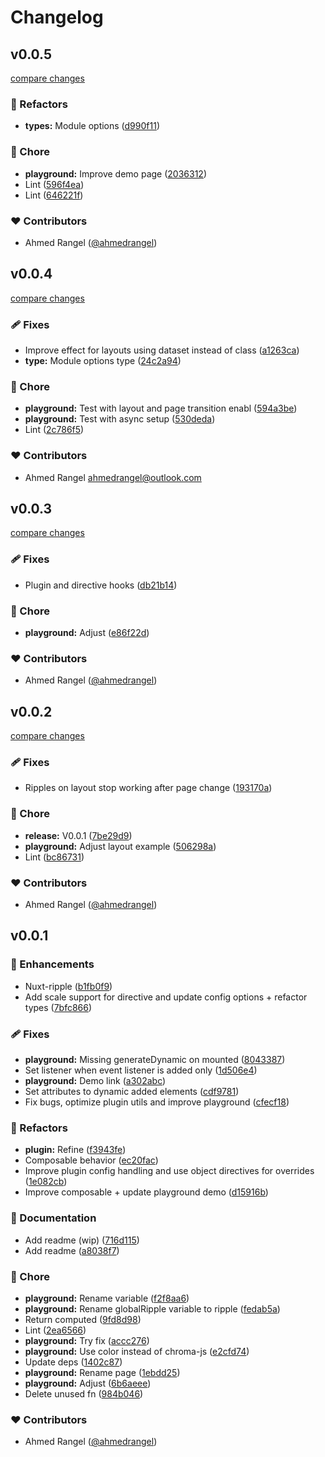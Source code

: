 # Changelog


## v0.0.5

[compare changes](https://github.com/ahmedrangel/nuxt-ripple/compare/v0.0.4...v0.0.5)

### 💅 Refactors

- **types:** Module options ([d990f11](https://github.com/ahmedrangel/nuxt-ripple/commit/d990f11))

### 🏡 Chore

- **playground:** Improve demo page ([2036312](https://github.com/ahmedrangel/nuxt-ripple/commit/2036312))
- Lint ([596f4ea](https://github.com/ahmedrangel/nuxt-ripple/commit/596f4ea))
- Lint ([646221f](https://github.com/ahmedrangel/nuxt-ripple/commit/646221f))

### ❤️ Contributors

- Ahmed Rangel ([@ahmedrangel](http://github.com/ahmedrangel))

## v0.0.4

[compare changes](https://github.com/ahmedrangel/nuxt-ripple/compare/v0.0.3...v0.0.4)

### 🩹 Fixes

- Improve effect for layouts using dataset instead of class ([a1263ca](https://github.com/ahmedrangel/nuxt-ripple/commit/a1263ca))
- **type:** Module options type ([24c2a94](https://github.com/ahmedrangel/nuxt-ripple/commit/24c2a94))

### 🏡 Chore

- **playground:** Test with layout and page transition enabl ([594a3be](https://github.com/ahmedrangel/nuxt-ripple/commit/594a3be))
- **playground:** Test with async setup ([530deda](https://github.com/ahmedrangel/nuxt-ripple/commit/530deda))
- Lint ([2c786f5](https://github.com/ahmedrangel/nuxt-ripple/commit/2c786f5))

### ❤️ Contributors

- Ahmed Rangel <ahmedrangel@outlook.com>

## v0.0.3

[compare changes](https://github.com/ahmedrangel/nuxt-ripple/compare/v0.0.2...v0.0.3)

### 🩹 Fixes

- Plugin and directive hooks ([db21b14](https://github.com/ahmedrangel/nuxt-ripple/commit/db21b14))

### 🏡 Chore

- **playground:** Adjust ([e86f22d](https://github.com/ahmedrangel/nuxt-ripple/commit/e86f22d))

### ❤️ Contributors

- Ahmed Rangel ([@ahmedrangel](http://github.com/ahmedrangel))

## v0.0.2

[compare changes](https://github.com/ahmedrangel/nuxt-ripple/compare/v0.0.1...v0.0.2)

### 🩹 Fixes

- Ripples on layout stop working after page change ([193170a](https://github.com/ahmedrangel/nuxt-ripple/commit/193170a))

### 🏡 Chore

- **release:** V0.0.1 ([7be29d9](https://github.com/ahmedrangel/nuxt-ripple/commit/7be29d9))
- **playground:** Adjust layout example ([506298a](https://github.com/ahmedrangel/nuxt-ripple/commit/506298a))
- Lint ([bc86731](https://github.com/ahmedrangel/nuxt-ripple/commit/bc86731))

### ❤️ Contributors

- Ahmed Rangel ([@ahmedrangel](http://github.com/ahmedrangel))

## v0.0.1


### 🚀 Enhancements

- Nuxt-ripple ([b1fb0f9](https://github.com/ahmedrangel/nuxt-ripple/commit/b1fb0f9))
- Add scale support for directive and update config options + refactor types ([7bfc866](https://github.com/ahmedrangel/nuxt-ripple/commit/7bfc866))

### 🩹 Fixes

- **playground:** Missing generateDynamic on mounted ([8043387](https://github.com/ahmedrangel/nuxt-ripple/commit/8043387))
- Set listener when event listener is added only ([1d506e4](https://github.com/ahmedrangel/nuxt-ripple/commit/1d506e4))
- **playground:** Demo link ([a302abc](https://github.com/ahmedrangel/nuxt-ripple/commit/a302abc))
- Set attributes to dynamic added elements ([cdf9781](https://github.com/ahmedrangel/nuxt-ripple/commit/cdf9781))
- Fix bugs, optimize plugin utils and improve playground ([cfecf18](https://github.com/ahmedrangel/nuxt-ripple/commit/cfecf18))

### 💅 Refactors

- **plugin:** Refine ([f3943fe](https://github.com/ahmedrangel/nuxt-ripple/commit/f3943fe))
- Composable behavior ([ec20fac](https://github.com/ahmedrangel/nuxt-ripple/commit/ec20fac))
- Improve plugin config handling and use object directives for overrides ([1e082cb](https://github.com/ahmedrangel/nuxt-ripple/commit/1e082cb))
- Improve composable + update playground demo ([d15916b](https://github.com/ahmedrangel/nuxt-ripple/commit/d15916b))

### 📖 Documentation

- Add readme (wip) ([716d115](https://github.com/ahmedrangel/nuxt-ripple/commit/716d115))
- Add readme ([a8038f7](https://github.com/ahmedrangel/nuxt-ripple/commit/a8038f7))

### 🏡 Chore

- **playground:** Rename variable ([f2f8aa6](https://github.com/ahmedrangel/nuxt-ripple/commit/f2f8aa6))
- **playground:** Rename globalRipple variable to ripple ([fedab5a](https://github.com/ahmedrangel/nuxt-ripple/commit/fedab5a))
- Return computed ([9fd8d98](https://github.com/ahmedrangel/nuxt-ripple/commit/9fd8d98))
- Lint ([2ea6566](https://github.com/ahmedrangel/nuxt-ripple/commit/2ea6566))
- **playground:** Try fix ([accc276](https://github.com/ahmedrangel/nuxt-ripple/commit/accc276))
- **playground:** Use color instead of chroma-js ([e2cfd74](https://github.com/ahmedrangel/nuxt-ripple/commit/e2cfd74))
- Update deps ([1402c87](https://github.com/ahmedrangel/nuxt-ripple/commit/1402c87))
- **playground:** Rename page ([1ebdd25](https://github.com/ahmedrangel/nuxt-ripple/commit/1ebdd25))
- **playground:** Adjust ([6b6aeee](https://github.com/ahmedrangel/nuxt-ripple/commit/6b6aeee))
- Delete unused fn ([984b046](https://github.com/ahmedrangel/nuxt-ripple/commit/984b046))

### ❤️ Contributors

- Ahmed Rangel ([@ahmedrangel](http://github.com/ahmedrangel))

